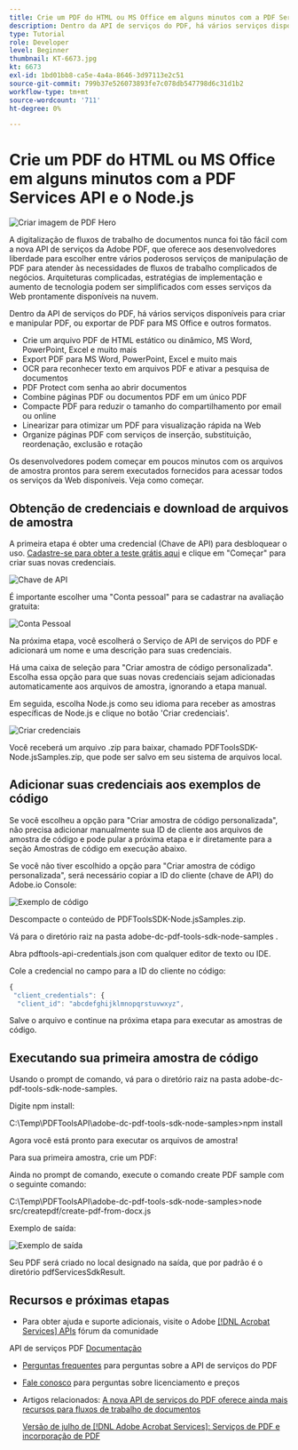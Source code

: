 ```yaml
---
title: Crie um PDF do HTML ou MS Office em alguns minutos com a PDF Services API e o Node.js
description: Dentro da API de serviços do PDF, há vários serviços disponíveis para criar e manipular PDF, ou exportar de PDF para MS Office e outros formatos
type: Tutorial
role: Developer
level: Beginner
thumbnail: KT-6673.jpg
kt: 6673
exl-id: 1bd01bb8-ca5e-4a4a-8646-3d97113e2c51
source-git-commit: 799b37e526073893fe7c078db547798d6c31d1b2
workflow-type: tm+mt
source-wordcount: '711'
ht-degree: 0%

---
```


# Crie um PDF do HTML ou MS Office em alguns minutos com a PDF Services API e o Node.js

![Criar imagem de PDF Hero](assets/createpdffromhtml_hero.jpg)

A digitalização de fluxos de trabalho de documentos nunca foi tão fácil com a nova API de serviços da Adobe PDF, que oferece aos desenvolvedores liberdade para escolher entre vários poderosos serviços de manipulação de PDF para atender às necessidades de fluxos de trabalho complicados de negócios. Arquiteturas complicadas, estratégias de implementação e aumento de tecnologia podem ser simplificados com esses serviços da Web prontamente disponíveis na nuvem.

Dentro da API de serviços do PDF, há vários serviços disponíveis para criar e manipular PDF, ou exportar de PDF para MS Office e outros formatos.

* Crie um arquivo PDF de HTML estático ou dinâmico, MS Word, PowerPoint, Excel e muito mais
* Export PDF para MS Word, PowerPoint, Excel e muito mais
* OCR para reconhecer texto em arquivos PDF e ativar a pesquisa de documentos
* PDF Protect com senha ao abrir documentos
* Combine páginas PDF ou documentos PDF em um único PDF
* Compacte PDF para reduzir o tamanho do compartilhamento por email ou online
* Linearizar para otimizar um PDF para visualização rápida na Web
* Organize páginas PDF com serviços de inserção, substituição, reordenação, exclusão e rotação

Os desenvolvedores podem começar em poucos minutos com os arquivos de amostra prontos para serem executados fornecidos para acessar todos os serviços da Web disponíveis. Veja como começar.

## Obtenção de credenciais e download de arquivos de amostra

A primeira etapa é obter uma credencial (Chave de API) para desbloquear o uso. [Cadastre-se para obter a teste grátis aqui](https://www.adobe.com/go/dcsdks_credentials) e clique em &quot;Começar&quot; para criar suas novas credenciais.

![Chave de API](assets/apikey.png)

É importante escolher uma &quot;Conta pessoal&quot; para se cadastrar na avaliação gratuita:

![Conta Pessoal](assets/personalaccount.png)

Na próxima etapa, você escolherá o Serviço de API de serviços do PDF e adicionará um nome e uma descrição para suas credenciais.

Há uma caixa de seleção para &quot;Criar amostra de código personalizada&quot;. Escolha essa opção para que suas novas credenciais sejam adicionadas automaticamente aos arquivos de amostra, ignorando a etapa manual.

Em seguida, escolha Node.js como seu idioma para receber as amostras específicas de Node.js e clique no botão &#39;Criar credenciais&#39;.

![Criar credenciais](assets/createcredentials.png)

Você receberá um arquivo .zip para baixar, chamado PDFToolsSDK-Node.jsSamples.zip, que pode ser salvo em seu sistema de arquivos local.

## Adicionar suas credenciais aos exemplos de código

Se você escolheu a opção para &quot;Criar amostra de código personalizada&quot;, não precisa adicionar manualmente sua ID de cliente aos arquivos de amostra de código e pode pular a próxima etapa e ir diretamente para a seção Amostras de código em execução abaixo.

Se você não tiver escolhido a opção para &quot;Criar amostra de código personalizada&quot;, será necessário copiar a ID do cliente (chave de API) do Adobe.io Console:

![Exemplo de código](assets/codesample.png)

Descompacte o conteúdo de PDFToolsSDK-Node.jsSamples.zip.

Vá para o diretório raiz na pasta adobe-dc-pdf-tools-sdk-node-samples .

Abra pdftools-api-credentials.json com qualquer editor de texto ou IDE.

Cole a credencial no campo para a ID do cliente no código:

```javascript
{
 "client_credentials": {
  "client_id": "abcdefghijklmnopqrstuvwxyz",
```

Salve o arquivo e continue na próxima etapa para executar as amostras de código.

## Executando sua primeira amostra de código

Usando o prompt de comando, vá para o diretório raiz na pasta adobe-dc-pdf-tools-sdk-node-samples.

Digite npm install:

C:\Temp\PDFToolsAPI\adobe-dc-pdf-tools-sdk-node-samples>npm install

Agora você está pronto para executar os arquivos de amostra!

Para sua primeira amostra, crie um PDF:

Ainda no prompt de comando, execute o comando create PDF sample com o seguinte comando:

C:\Temp\PDFToolsAPI\adobe-dc-pdf-tools-sdk-node-samples>node src/createpdf/create-pdf-from-docx.js

Exemplo de saída:

![Exemplo de saída](assets/exampleoutput.png)

Seu PDF será criado no local designado na saída, que por padrão é o diretório pdfServicesSdkResult.

## Recursos e próximas etapas

* Para obter ajuda e suporte adicionais, visite o Adobe [[!DNL Acrobat Services] APIs](https://community.adobe.com/t5/document-cloud-sdk/bd-p/Document-Cloud-SDK?page=1&amp;sort=latest_replies&amp;filter=all) fórum da comunidade

API de serviços PDF [Documentação](https://www.adobe.com/go/pdftoolsapi_doc)

* [Perguntas frequentes](https://community.adobe.com/t5/document-cloud-sdk/faq-for-document-services-pdf-tools-api/m-p/10726197) para perguntas sobre a API de serviços do PDF

* [Fale conosco](https://www.adobe.com/go/pdftoolsapi_requestform) para perguntas sobre licenciamento e preços

* Artigos relacionados:
   [A nova API de serviços do PDF oferece ainda mais recursos para fluxos de trabalho de documentos](https://community.adobe.com/t5/document-services-apis/new-pdf-tools-api-brings-more-capabilities-for-document-services/m-p/11294170)

   [Versão de julho de [!DNL Adobe Acrobat Services]: Serviços de PDF e incorporação de PDF](https://medium.com/adobetech/july-release-of-adobe-document-services-pdf-embed-and-pdf-tools-17211bf7776d)
